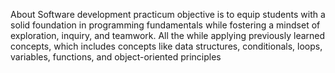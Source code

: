 About
Software development practicum objective is to equip students with a solid foundation in programming fundamentals while fostering a mindset of exploration, inquiry, and teamwork. All the while applying previously learned concepts, which includes concepts like data structures, conditionals, loops, variables, functions, and object-oriented principles
